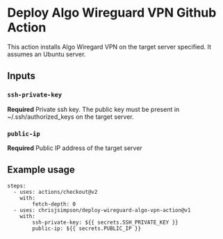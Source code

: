 # Deploy Algo Wireguard VPN Github Action

This action installs Algo Wiregard VPN on the target server specified. It
assumes an Ubuntu server.

## Inputs

### `ssh-private-key`

**Required** Private ssh key. The public key must be present in ~/.ssh/authorized_keys on the target server.

### `public-ip` 

**Required** Public IP address of the target server


## Example usage

```
steps:
  - uses: actions/checkout@v2
    with:
        fetch-depth: 0
  - uses: chrisjsimpson/deploy-wireguard-algo-vpn-action@v1
    with:
        ssh-private-key: ${{ secrets.SSH_PRIVATE_KEY }}
        public-ip: ${{ secrets.PUBLIC_IP }}
```
